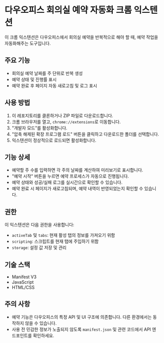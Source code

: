 # 다우오피스 회의실 예약 자동화 크롬 익스텐션

이 크롬 익스텐션은 다우오피스에서 회의실 예약을 반복적으로 해야 할 때, 예약 작업을 자동화해주는 도구입니다.

## 주요 기능

- 회의실 예약 날짜를 주 단위로 반복 생성
- 예약 상태 및 진행률 표시
- 예약 완료 후 페이지 자동 새로고침 및 로그 표시

## 사용 방법

1. 이 레포지토리를 클론하거나 ZIP 파일로 다운로드합니다.
2. 크롬 브라우저를 열고, `chrome://extensions`로 이동합니다.
3. "개발자 모드"를 활성화합니다.
4. "압축 해제된 확장 프로그램 로드" 버튼을 클릭하고 다운로드한 폴더를 선택합니다.
5. 익스텐션이 정상적으로 로드되면 활성화합니다.

## 기능 상세

- 예약할 주 수를 입력하면 각 주의 날짜를 계산하여 미리보기로 표시합니다.
- "예약 시작" 버튼을 누르면 예약 프로세스가 자동으로 진행됩니다.
- 예약 상태와 성공/실패 로그를 실시간으로 확인할 수 있습니다.
- 예약 완료 시 페이지가 새로고침되며, 예약 내역이 반영되었는지 확인할 수 있습니다.

## 권한

이 익스텐션은 다음 권한을 사용합니다:

- `activeTab` 및 `tabs`: 현재 활성 탭의 정보를 가져오기 위함
- `scripting`: 스크립트를 현재 탭에 주입하기 위함
- `storage`: 설정 값 저장 및 관리

## 기술 스택

- Manifest V3
- JavaScript
- HTML/CSS

## 주의 사항

- 예약 기능은 다우오피스의 특정 API 및 UI 구조에 의존합니다. 다른 환경에서는 동작하지 않을 수 있습니다.
- 사용 전 민감한 정보가 노출되지 않도록 `manifest.json` 및 관련 코드에서 API 엔드포인트를 확인하세요.
